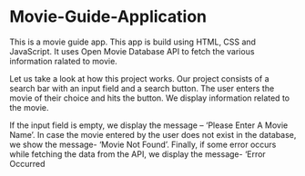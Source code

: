 # Movie-Guide-Application
This is a movie guide app. This app is build using HTML, CSS and JavaScript. It uses Open Movie Database API to fetch the various information ralated to movie.

Let us take a look at how this project works. Our project consists of a search bar with an input field and a search button. The user enters the movie of their choice and hits the button. We display information related to the movie.

If the input field is empty, we display the message – ‘Please Enter A Movie Name’. In case the movie entered by the user does not exist in the database, we show the message- ‘Movie Not Found’. Finally, if some error occurs while fetching the data from the API, we display the message- ‘Error Occurred
